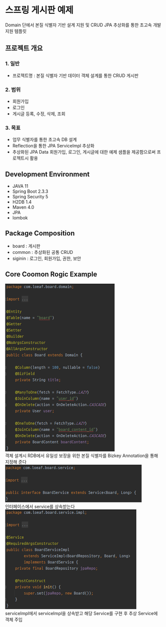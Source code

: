 # 스프링 게시판 예제

<string>Domain 단에서 본질 식별자 기반 설계 지원 및 CRUD JPA 추상화를 통한 초고속 개발 지원 템플릿</strong>

## 프로젝트 개요   
### 1. 일반
   - 프로젝트명 : 본질 식별자 기반 데이터 객체 설계를 통한 CRUD 게시판
   
### 2. 범위
   - 회원가입
   - 로그인
   - 게시글 등록, 수정, 삭제, 조회
  
### 3. 목표
   - 업무 식별자를 통한 초고속 DB 설계
   - Reflection을 통한 JPA ServiceImpl 추상화
   - 추상화된 JPA Data 회원가입, 로그인, 게시글에 대한 예제 샘플을 제공함으로써 프로젝트시 활용

## Development Environment
- JAVA 11
- Spring Boot 2.3.3
- Spring Security 5
- H2DB 1.4
- Maven 4.0
- JPA
- lombok
 
## Package Composition
- board : 게시판
- common : 추상화된 공통 CRUD
- siginin : 로그인, 회원가입, 권한, 보안

## Core Coomon Rogic Example
![Alt text](../img/domain.PNG)   
객체 설계시 RDB에서 유일성 보장을 위한 본질 식별자를 Bizkey Annotation을 통해 지정해 준다    
![Alt text](../img/service.PNG)   
인터페이스에서 service를 상속받는다   
![Alt text](../img/serviceImpl.PNG)   
serviceImpl에서 serviceImpl을 상속받고 해당 Service를 구현 후 추상 Service에 객체 주입 


